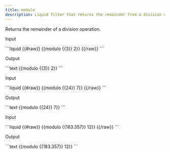 ```yaml
---
title: modulo
description: Liquid filter that returns the remainder from a division operation.
---
```


Returns the remainder of a division operation.

<p class="code-label">Input</p>
```liquid
{{#raw}}
{{modulo {{3}} 2}}
{{/raw}}
```

<p class="code-label">Output</p>
```text
{{modulo {{3}} 2}}
```

<p class="code-label">Input</p>
```liquid
{{#raw}}
{{modulo {{24}} 7}}
{{/raw}}
```

<p class="code-label">Output</p>
```text
{{modulo {{24}} 7}}
```

<p class="code-label">Input</p>
```liquid
{{#raw}}
{{modulo {{183.357}} 12}}
{{/raw}}
```

<p class="code-label">Output</p>
```text
{{modulo {{183.357}} 12}}
```
